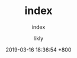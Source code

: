 ---
post: post
title: index
subtitle: index
categories: []
tags: []
menus:
    - index
layout: post
author: likly
date: 2019-03-16 18:36:54 +800
version: 1.0
---